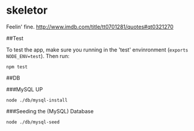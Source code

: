 skeletor
========

Feelin' fine. http://www.imdb.com/title/tt0701281/quotes#qt0321270

##Test

  To test the app, make sure you running in the 'test' envinronment (`exports NODE_ENV=test`).
  Then run:

    npm test

##DB

###MySQL UP

    node ./db/mysql-install

###Seeding the (MySQL) Database

    node ./db/mysql-seed
